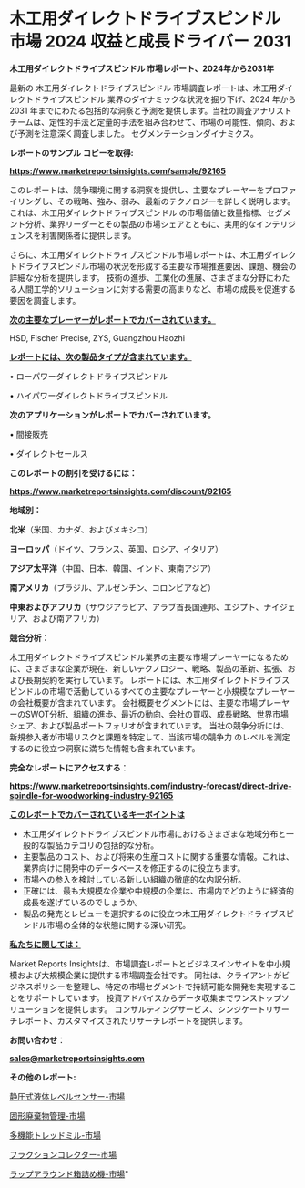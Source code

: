 # 木工用ダイレクトドライブスピンドル 市場 2024 収益と成長ドライバー 2031

<strong>木工用ダイレクトドライブスピンドル 市場レポート、2024年から2031年</strong>

最新の 木工用ダイレクトドライブスピンドル 市場調査レポートは、木工用ダイレクトドライブスピンドル 業界のダイナミックな状況を掘り下げ、2024 年から 2031 年までにわたる包括的な洞察と予測を提供します。当社の調査アナリスト チームは、定性的手法と定量的手法を組み合わせて、市場の可能性、傾向、および予測を注意深く調査しました。 セグメンテーションダイナミクス。



<strong>レポートのサンプル コピーを取得:</strong> <a href=https://www.marketreportsinsights.com/sample/92165>

<strong><u>https://www.marketreportsinsights.com/sample/92165</u></strong></a>

このレポートは、競争環境に関する洞察を提供し、主要なプレーヤーをプロファイリングし、その戦略、強み、弱み、最新のテクノロジーを詳しく説明します。 これは、木工用ダイレクトドライブスピンドル の市場価値と数量指標、セグメント分析、業界リーダーとその製品の市場シェアとともに、実用的なインテリジェンスを利害関係者に提供します。

さらに、木工用ダイレクトドライブスピンドル市場レポートは、木工用ダイレクトドライブスピンドル市場の状況を形成する主要な市場推進要因、課題、機会の詳細な分析を提供します。 技術の進歩、工業化の進展、さまざまな分野にわたる人間工学的ソリューションに対する需要の高まりなど、市場の成長を促進する要因を調査します。



<strong><u>次の主要なプレーヤーがレポートでカバーされています。</u></strong>

HSD, Fischer Precise, ZYS, Guangzhou Haozhi



<strong><u><b>レポートには、次の製品タイプが含まれています。</b></u></strong>

• ローパワーダイレクトドライブスピンドル

• ハイパワーダイレクトドライブスピンドル



<strong><b>次のアプリケーションがレポートでカバーされています。</b></strong>

• 間接販売

• ダイレクトセールス



<strong><b>このレポートの割引を受けるには：</b></strong><a href=https://www.marketreportsinsights.com/discount/92165>

<strong><u>https://www.marketreportsinsights.com/discount/92165</u></strong></a>



<strong>地域別：</strong>



<strong>北米</strong>（米国、カナダ、およびメキシコ）



<strong>ヨーロッパ</strong>（ドイツ、フランス、英国、ロシア、イタリア）



<strong>アジア太平洋</strong>（中国、日本、韓国、インド、東南アジア）



<strong>南アメリカ</strong>（ブラジル、アルゼンチン、コロンビアなど）



<strong>中東およびアフリカ</strong>（サウジアラビア、アラブ首長国連邦、エジプト、ナイジェリア、および南アフリカ）



<strong>競合分析：</strong>

木工用ダイレクトドライブスピンドル業界の主要な市場プレーヤーになるために、さまざまな企業が現在、新しいテクノロジー、戦略、製品の革新、拡張、および長期契約を実行しています。 レポートには、木工用ダイレクトドライブスピンドルの市場で活動しているすべての主要なプレーヤーと小規模なプレーヤーの会社概要が含まれています。 会社概要セグメントには、主要な市場プレーヤーのSWOT分析、組織の進歩、最近の動向、会社の買収、成長戦略、世界市場シェア、および製品ポートフォリオが含まれています。 当社の競争分析には、新規参入者が市場リスクと課題を特定して、当該市場の競争力 のレベルを測定するのに役立つ洞察に満ちた情報も含まれています。



<strong>完全なレポートにアクセスする</strong>：

<a href=https://www.marketreportsinsights.com/industry-forecast/direct-drive-spindle-for-woodworking-industry-92165>

<strong><u>https://www.marketreportsinsights.com/industry-forecast/direct-drive-spindle-for-woodworking-industry-92165</u></strong></a>



<strong><u><b>このレポートでカバーされているキーポイントは</b></u></strong>
<ul>
  <li>木工用ダイレクトドライブスピンドル市場におけるさまざまな地域分布と一般的な製品カテゴリの包括的な分析。</li>
  <li>主要製品のコスト、および将来の生産コストに関する重要な情報。これは、業界向けに開発中のデータベースを修正するのに役立ちます。</li>
  <li>市場への参入を検討している新しい組織の徹底的な内訳分析。</li>
  <li>正確には、最も大規模な企業や中規模の企業は、市場内でどのように経済的成長を遂げているのでしょうか。</li>
  <li>製品の発売とレビューを選択するのに役立つ木工用ダイレクトドライブスピンドル市場の全体的な状態に関する深い研究。</li>
</ul>


<strong><u><b>私たちに関しては：</b></u></strong>

Market Reports Insightsは、市場調査レポートとビジネスインサイトを中小規模および大規模企業に提供する市場調査会社です。 同社は、クライアントがビジネスポリシーを整理し、特定の市場セグメントで持続可能な開発を実現することをサポートしています。 投資アドバイスからデータ収集までワンストップソリューションを提供します。 コンサルティングサービス、シンジケートリサーチレポート、カスタマイズされたリサーチレポートを提供します。



<strong><b>お問い合わせ</b></strong>：

<a href=mailto:sales@marketreportsinsights.com>

<strong><u>sales@marketreportsinsights.com</u></strong></a>



<strong>その他のレポート:</strong>

<a href=https://www.linkedin.com/pulse/静圧式液体レベルセンサー-市場-2023-収益と成長ドライバー-2030-wttnf/>静圧式液体レベルセンサー-市場</a>

<a href=https://www.linkedin.com/pulse/固形廃棄物管理-市場-2023-最新の-cagr-および成長分析-2030-pr-news-hub-vbhef/>固形廃棄物管理-市場</a>

<a href=https://www.linkedin.com/pulse/多機能トレッドミル-市場-2023-swot-分析と成長率-2030-market-tribunal-a24bf/>多機能トレッドミル-市場</a>

<a href=https://www.linkedin.com/pulse/フラクションコレクター-市場-2023-総利益と主要ベンダー-2030-pr-news-hub-4lrtf/>フラクションコレクター-市場</a>

<a href=https://www.linkedin.com/pulse/ラップアラウンド箱詰め機-市場-2023-総合分析と事業成長戦略-2030-pr-news-hub-ymkdf/>ラップアラウンド箱詰め機-市場</a>"
